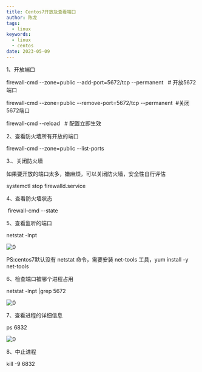 ```yaml
---
title: Centos7开放及查看端口
author: 陈龙
tags:
  - linux
keywords:
  - linux
  - centos
date: 2023-05-09
---
```

1、开放端口

firewall-cmd --zone=public --add-port=5672/tcp --permanent   # 开放5672端口

firewall-cmd --zone=public --remove-port=5672/tcp --permanent  #关闭5672端口

firewall-cmd --reload   # 配置立即生效

2、查看防火墙所有开放的端口

firewall-cmd --zone=public --list-ports

3.、关闭防火墙

如果要开放的端口太多，嫌麻烦，可以关闭防火墙，安全性自行评估

systemctl stop firewalld.service

4、查看防火墙状态

 firewall-cmd --state

5、查看监听的端口

netstat -lnpt

![0](bab49f1b0d38565213b7dae52f9a16c8_MD5.png)

PS:centos7默认没有 netstat 命令，需要安装 net-tools 工具，yum install -y net-tools

6、检查端口被哪个进程占用

netstat -lnpt |grep 5672

![0](3c8ae59cd93099060c7c10ff9b35c9d5_MD5.png)

7、查看进程的详细信息

ps 6832

![0](14be86afb1183986d5bdcc6373b68160_MD5.png)

8、中止进程

kill -9 6832